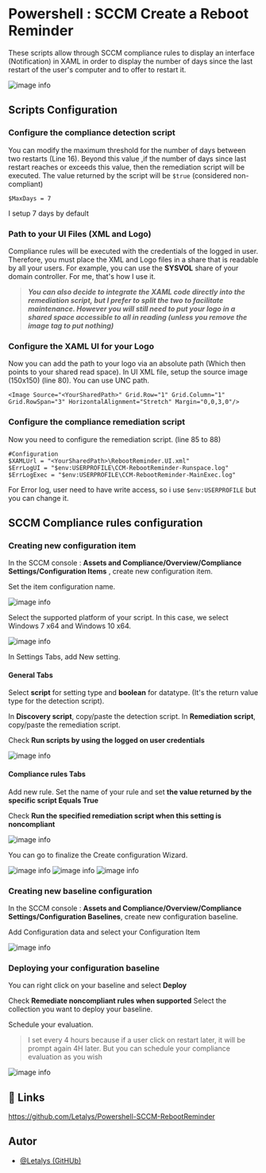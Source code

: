 
# Powershell : SCCM Create a Reboot Reminder

These scripts allow through SCCM compliance rules to display an interface (Notification) in XAML in order to display the number of days since the last restart of the user's computer and to offer to restart it.

![image info](./Screenshots/SampleDisplay.png)

## Scripts Configuration

### Configure the compliance detection script

You can modify the maximum threshold for the number of days between two restarts (Line 16). Beyond this value ,if the number of days since last restart reaches or exceeds this value, then the remediation script will be executed. The value returned by the script will be ``$true`` (considered non-compliant)

```
$MaxDays = 7
```

I setup 7 days by default

### Path to your UI Files (XML and Logo)

Compliance rules will be executed with the credentials of the logged in user. Therefore, you must place the XML and Logo files in a share that is readable by all your users. For example, you can use the **SYSVOL** share of your domain controller. For me, that's how I use it.


>***You can also decide to integrate the XAML code directly into the remediation script, but I prefer to split the two to facilitate maintenance. However you will still need to put your logo in a shared space accessible to all in reading (unless you remove the image tag to put nothing)***

### Configure the XAML UI for your Logo

Now you can add the path to your logo via an absolute path (Which then points to your shared read space).
In UI XML file, setup the source image (150x150) (line 80). You can use UNC path.

```
<Image Source="<YourSharedPath>" Grid.Row="1" Grid.Column="1" Grid.RowSpan="3" HorizontalAlignment="Stretch" Margin="0,0,3,0"/>
```

### Configure the compliance remediation script

Now you need to configure the remediation script. (line 85 to 88)

```
#Configuration
$XAMLUrl = "<YourSharedPath>\RebootReminder.UI.xml"
$ErrLogUI = "$env:USERPROFILE\CCM-RebootReminder-Runspace.log"
$ErrLogExec = "$env:USERPROFILE\CCM-RebootReminder-MainExec.log"
```

For Error log, user need to have write access, so i use ``$env:USERPROFILE`` but you can change it.

## SCCM Compliance rules configuration

### Creating new configuration item

In the SCCM console : **Assets and Compliance/Overview/Compliance Settings/Configuration Items** , create new configuration item.

Set the item configuration name.

![image info](./Screenshots/1.png)

Select the supported platform of your script. In this case, we select Windows 7 x64 and Windows 10 x64.

![image info](./Screenshots/2.png)

In Settings Tabs, add New setting. 

#### General Tabs

Select **script** for setting type and **boolean** for datatype. (It's the return value type for the detection script).

In **Discovery script**, copy/paste the detection script.
In **Remediation script**, copy/paste the remediation script.

Check **Run scripts by using the logged on user credentials**

![image info](./Screenshots/4.png)

#### Compliance rules Tabs

Add new rule.
Set the name of your rule and set **the value returned by the specific script Equals True**

Check **Run the specified remediation script when this setting is noncompliant**

![image info](./Screenshots/6.png)

You can go to finalize the Create configuration Wizard.

![image info](./Screenshots/7.png) ![image info](./Screenshots/9.png)
![image info](./Screenshots/10.png)

### Creating new baseline configuration

In the SCCM console : **Assets and Compliance/Overview/Compliance Settings/Configuration Baselines**, create new configuration baseline.

Add Configuration data and select your Configuration Item

![image info](./Screenshots/11.png)

### Deploying your configuration baseline

You can right click on your baseline and select **Deploy**

Check **Remediate noncompliant rules when supported**
Select the collection you want to deploy your baseline.

Schedule your evaluation.

> I set every 4 hours because if a user click on restart later, it will be prompt again 4H later.
> But you can schedule your compliance evaluation as you wish

![image info](./Screenshots/12.png)

## 🔗 Links
https://github.com/Letalys/Powershell-SCCM-RebootReminder


## Autor
- [@Letalys (GitHUb)](https://www.github.com/Letalys)